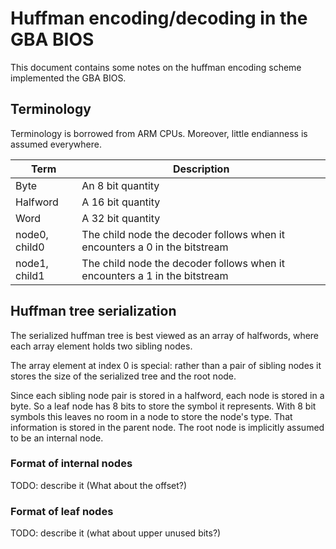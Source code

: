 <!--
SPDX-FileCopyrightText: 2024 Thomas Mathys
SPDX-License-Identifier: MIT
-->

# Huffman encoding/decoding in the GBA BIOS

This document contains some notes on the huffman encoding scheme
implemented the GBA BIOS.

## Terminology

Terminology is borrowed from ARM CPUs.
Moreover, little endianness is assumed everywhere.

|Term         |Description                                                               |
|-------------|--------------------------------------------------------------------------|
|Byte         |An 8 bit quantity                                                         |
|Halfword     |A 16 bit quantity                                                         |
|Word         |A 32 bit quantity                                                         |
|node0, child0|The child node the decoder follows when it encounters a 0 in the bitstream|
|node1, child1|The child node the decoder follows when it encounters a 1 in the bitstream|

## Huffman tree serialization

The serialized huffman tree is best viewed as an array of halfwords,
where each array element holds two sibling nodes.

The array element at index 0 is special: rather than a pair of
sibling nodes it stores the size of the serialized tree and
the root node.

Since each sibling node pair is stored in a halfword, each node is
stored in a byte. So a leaf node has 8 bits to store the symbol
it represents. With 8 bit symbols this leaves no room in a node to
store the node's type. That information is stored in the parent node.
The root node is implicitly assumed to be an internal node.

### Format of internal nodes

TODO: describe it (What about the offset?)

### Format of leaf nodes

TODO: describe it (what about upper unused bits?)
